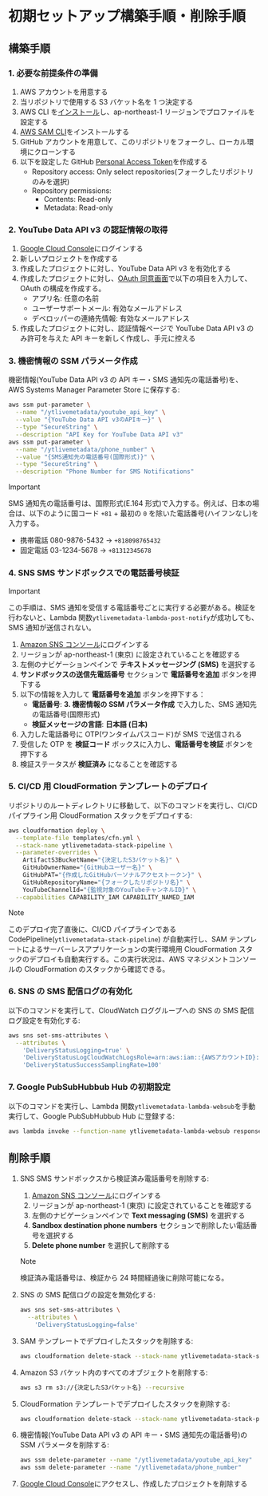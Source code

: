 # 初期セットアップ構築手順・削除手順

## 構築手順

### 1. 必要な前提条件の準備

1. AWS アカウントを用意する
2. 当リポジトリで使用する S3 バケット名を 1 つ決定する
3. AWS CLI を[インストール](https://docs.aws.amazon.com/cli/latest/userguide/getting-started-install.html)し、ap-northeast-1 リージョンでプロファイルを設定する
4. [AWS SAM CLI](https://docs.aws.amazon.com/serverless-application-model/latest/developerguide/install-sam-cli.html)をインストールする
5. GitHub アカウントを用意して、このリポジトリをフォークし、ローカル環境にクローンする
6. 以下を設定した GitHub [Personal Access Token](https://github.com/settings/personal-access-tokens)を作成する
   - Repository access: Only select repositories(フォークしたリポジトリのみを選択)
   - Repository permissions:
     - Contents: Read-only
     - Metadata: Read-only

### 2. YouTube Data API v3 の認証情報の取得

1. [Google Cloud Console](https://console.cloud.google.com/)にログインする
2. 新しいプロジェクトを作成する
3. 作成したプロジェクトに対し、YouTube Data API v3 を有効化する
4. 作成したプロジェクトに対し、[OAuth 同意画面](https://console.cloud.google.com/apis/credentials/consent)で以下の項目を入力して、OAuth の構成を作成する。
   - アプリ名: 任意の名前
   - ユーザーサポートメール: 有効なメールアドレス
   - デベロッパーの連絡先情報: 有効なメールアドレス
5. 作成したプロジェクトに対し、認証情報ページで YouTube Data API v3 のみ許可を与えた API キーを新しく作成し、手元に控える

### 3. 機密情報の SSM パラメータ作成

機密情報(YouTube Data API v3 の API キー・SMS 通知先の電話番号)を、 AWS Systems Manager Parameter Store に保存する:

```bash
aws ssm put-parameter \
  --name "/ytlivemetadata/youtube_api_key" \
  --value "{YouTube Data API v3のAPIキー}" \
  --type "SecureString" \
  --description "API Key for YouTube Data API v3"
aws ssm put-parameter \
  --name "/ytlivemetadata/phone_number" \
  --value "{SMS通知先の電話番号(国際形式)}" \
  --type "SecureString" \
  --description "Phone Number for SMS Notifications"
```

> [!IMPORTANT]  
> SMS 通知先の電話番号は、国際形式(E.164 形式)で入力する。例えば、日本の場合は、以下のように国コード `+81` + 最初の `0` を除いた電話番号(ハイフンなし)を入力する。
>
> - 携帯電話 080-9876-5432 → `+818098765432`
> - 固定電話 03-1234-5678 → `+81312345678`

### 4. SNS SMS サンドボックスでの電話番号検証

> [!IMPORTANT]  
> この手順は、SMS 通知を受信する電話番号ごとに実行する必要がある。検証を行わないと、Lambda 関数`ytlivemetadata-lambda-post-notify`が成功しても、SMS 通知が送信されない。

1. [Amazon SNS コンソール](https://console.aws.amazon.com/sns/home)にログインする
2. リージョンが ap-northeast-1 (東京) に設定されていることを確認する
3. 左側のナビゲーションペインで **テキストメッセージング (SMS)** を選択する
4. **サンドボックスの送信先電話番号** セクションで **電話番号を追加** ボタンを押下する
5. 以下の情報を入力して **電話番号を追加** ボタンを押下する：
   - **電話番号**: **3. 機密情報の SSM パラメータ作成** で入力した、SMS 通知先の電話番号(国際形式)
   - **検証メッセージの言語**: **日本語 (日本)**
6. 入力した電話番号に OTP(ワンタイムパスコード)が SMS で送信される
7. 受信した OTP を **検証コード** ボックスに入力し、**電話番号を検証** ボタンを押下する
8. 検証ステータスが **検証済み** になることを確認する

### 5. CI/CD 用 CloudFormation テンプレートのデプロイ

リポジトリのルートディレクトリに移動して、以下のコマンドを実行し、CI/CD パイプライン用 CloudFormation スタックをデプロイする:

```bash
aws cloudformation deploy \
  --template-file templates/cfn.yml \
  --stack-name ytlivemetadata-stack-pipeline \
  --parameter-overrides \
    ArtifactS3BucketName="{決定したS3バケット名}" \
    GitHubOwnerName="{GitHubユーザー名}" \
    GitHubPAT="{作成したGitHubパーソナルアクセストークン}" \
    GitHubRepositoryName="{フォークしたリポジトリ名}" \
    YouTubeChannelId="{監視対象のYouTubeチャンネルID}" \
  --capabilities CAPABILITY_IAM CAPABILITY_NAMED_IAM
```

> [!NOTE]  
> このデプロイ完了直後に、CI/CD パイプラインである CodePipeline(`ytlivemetadata-stack-pipeline`) が自動実行し、SAM テンプレートによるサーバーレスアプリケーションの実行環境用 CloudFormation スタックのデプロイも自動実行する。この実行状況は、AWS マネジメントコンソールの CloudFormation のスタックから確認できる。

### 6. SNS の SMS 配信ログの有効化

以下のコマンドを実行して、CloudWatch ロググループへの SNS の SMS 配信ログ設定を有効化する:

```bash
aws sns set-sms-attributes \
  --attributes \
    'DeliveryStatusLogging=true' \
    'DeliveryStatusLogCloudWatchLogsRole=arn:aws:iam::{AWSアカウントID}:role/ytlivemetadata-role-sns-cloudwatch-logs' \
    'DeliveryStatusSuccessSamplingRate=100'
```

### 7. Google PubSubHubbub Hub の初期設定

以下のコマンドを実行し、Lambda 関数`ytlivemetadata-lambda-websub`を手動実行して、Google PubSubHubbub Hub に登録する:

```bash
aws lambda invoke --function-name ytlivemetadata-lambda-websub response.json
```

## 削除手順

1. SNS SMS サンドボックスから検証済み電話番号を削除する:

   1. [Amazon SNS コンソール](https://console.aws.amazon.com/sns/home)にログインする
   2. リージョンが ap-northeast-1 (東京) に設定されていることを確認する
   3. 左側のナビゲーションペインで **Text messaging (SMS)** を選択する
   4. **Sandbox destination phone numbers** セクションで削除したい電話番号を選択する
   5. **Delete phone number** を選択して削除する

   > [!NOTE]  
   > 検証済み電話番号は、検証から 24 時間経過後に削除可能になる。

2. SNS の SMS 配信ログの設定を無効化する:

   ```bash
   aws sns set-sms-attributes \
     --attributes \
       'DeliveryStatusLogging=false'
   ```

3. SAM テンプレートでデプロイしたスタックを削除する:

   ```bash
   aws cloudformation delete-stack --stack-name ytlivemetadata-stack-sam
   ```

4. Amazon S3 バケット内のすべてのオブジェクトを削除する:

   ```bash
   aws s3 rm s3://{決定したS3バケット名} --recursive
   ```

5. CloudFormation テンプレートでデプロイしたスタックを削除する:

   ```bash
   aws cloudformation delete-stack --stack-name ytlivemetadata-stack-pipeline
   ```

6. 機密情報(YouTube Data API v3 の API キー・SMS 通知先の電話番号)の SSM パラメータを削除する:

   ```bash
   aws ssm delete-parameter --name "/ytlivemetadata/youtube_api_key"
   aws ssm delete-parameter --name "/ytlivemetadata/phone_number"
   ```

7. [Google Cloud Console](https://console.cloud.google.com/)にアクセスし、作成したプロジェクトを削除する

